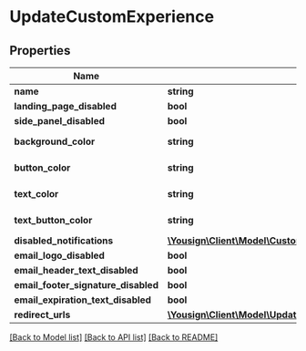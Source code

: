 # UpdateCustomExperience

## Properties
Name | Type | Description | Notes
------------ | ------------- | ------------- | -------------
**name** | **string** |  | [optional] 
**landing_page_disabled** | **bool** |  | [optional] 
**side_panel_disabled** | **bool** |  | [optional] 
**background_color** | **string** | Hexadecimal color value | [optional] 
**button_color** | **string** | Hexadecimal color value | [optional] 
**text_color** | **string** | Hexadecimal color value | [optional] 
**text_button_color** | **string** | Hexadecimal color value | [optional] 
**disabled_notifications** | [**\Yousign\Client\Model\CustomExperienceDisabledNotificationsType[]**](CustomExperienceDisabledNotificationsType.md) |  | [optional] 
**email_logo_disabled** | **bool** |  | [optional] 
**email_header_text_disabled** | **bool** |  | [optional] 
**email_footer_signature_disabled** | **bool** |  | [optional] 
**email_expiration_text_disabled** | **bool** |  | [optional] 
**redirect_urls** | [**\Yousign\Client\Model\UpdateCustomExperienceRedirectUrls**](UpdateCustomExperienceRedirectUrls.md) |  | [optional] 

[[Back to Model list]](../../README.md#documentation-for-models) [[Back to API list]](../../README.md#documentation-for-api-endpoints) [[Back to README]](../../README.md)
